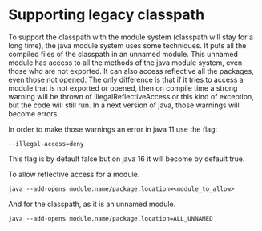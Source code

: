# Supporting legacy classpath

To support the classpath with the module system (classpath will stay for a long time), the java module system uses some techniques. It puts all the compiled files of the classpath in an unnamed module. This unnamed module has access to all the methods of the java module system, even those who are not exported. It can also access reflective all the packages, even those not opened. The only difference is that if it tries to access a module that is not exported or opened, then on compile time a strong warning will be thrown of IllegalReflectiveAccess or this kind of exception, but the code will still run. In a next version of java, those warnings will become errors.

In order to make those warnings an error in java 11 use the flag:
```
--illegal-access=deny
```

This flag is by default false but on java 16 it will become by default true.

To allow reflective access for a module.
```
java --add-opens module.name/package.location=<module_to_allow>
```

And for the classpath, as it is an unnamed module.
```
java --add-opens module.name/package.location=ALL_UNNAMED
```